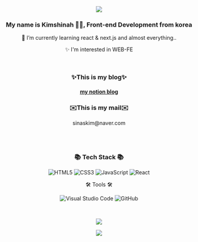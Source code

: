 <div align="center">
<img src="https://capsule-render.vercel.app/api?type=waving&color=f4d47a&height=200&section=header&text=Sinamong%20Github&fontSize=90&fontColor=F2BC0A" />


<p>
    <h3> My name is Kimshinah 🙋🏻, Front-end Development from korea</h3>
    <p>
     🌱 I’m currently learning react & next.js and almost everything..</p>
    <p>
     ✨ I'm interested in WEB-FE
    </p>
</p>
<br>

<h3>
    ✨This is my blog✨
</h3>

#### [my notion blog](https://www.notion.so/This-is-programming-page-733f00d82f3b4056979b1968675df6c0)

### ✉️This is my mail✉️
<p>sinaskim@naver.com</p>

<br>
<br>
<p>
<h3 >📚 Tech Stack 📚</h3>
    <p style="text-align:center">
    <img alt="HTML5" src="https://img.shields.io/badge/-HTML5-E34F26?style=circle&logo=HTML5&logoColor=FFFFFF" />
        <img alt="CSS3" src="https://img.shields.io/badge/-CSS3-1572B6?style=circle&logo=CSS3&logoColor=FFFFFF" />
        <img alt="JavaScript" src="https://img.shields.io/badge/-JavaScript-F7DF1E?style=circle&logo=JavaScript&logoColor=FFFFFF" />
        <img alt="React" src="https://img.shields.io/badge/-React-61DAFB?style=circle&logo=React&logoColor=FFFFFF" />
    </p>

</p>

<p>
    <h3\>🛠 Tools 🛠</h3>
    <p style="text-align:center">
    <img alt="Visual Studio Code" src="https://img.shields.io/badge/-Visual Studio Code-007ACC?style=circle&logo=VisualStudioCode&logoColor=FFFFFF" />
    <img alt="GitHub" src="https://img.shields.io/badge/-GitHub-181717?style=circle&logo=GitHub&logoColor=FFFFFF" />
    </p>
    
</p>

<br>

<p>
<img src="https://github-readme-stats.vercel.app/api/top-langs/?username=sinamong0620&layout=compact">
</p>

<p>
<picture>
<source 
  srcset="https://github-readme-stats.vercel.app/api?username=sinamong0620&show_icons=true&theme=dracula"
  media="(prefers-color-scheme: dark)"
/>
<source
  srcset="https://github-readme-stats.vercel.app/api?username=sinamong0620&show_icons=true&theme=dracula"
  media="(prefers-color-scheme: light), (prefers-color-scheme: no-preference)"
/>
<img src="https://github-readme-stats.vercel.app/api?username=sinamong0620&show_icons=true" />
</picture>

</p>
 </div>
